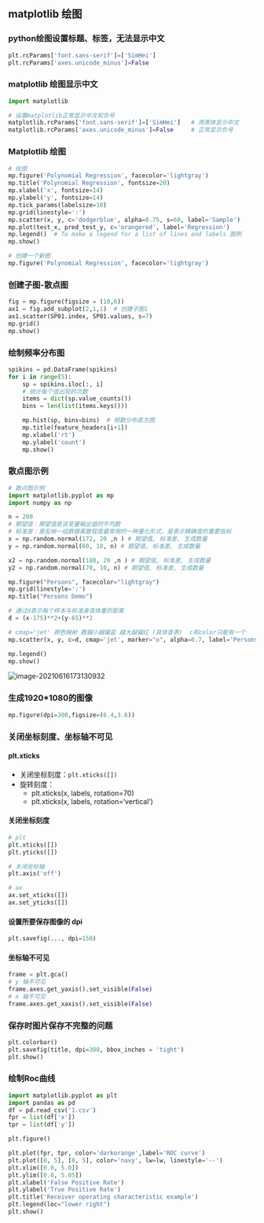 ## matplotlib 绘图

### python绘图设置标题、标签，无法显示中文

```python
plt.rcParams['font.sans-serif']=['SimHei']
plt.rcParams['axes.unicode_minus']=False
```

### matplotlib 绘图显示中文

```python
import matplotlib

# 设置matplotlib正常显示中文和负号
matplotlib.rcParams['font.sans-serif']=['SimHei']   # 用黑体显示中文
matplotlib.rcParams['axes.unicode_minus']=False     # 正常显示负号
```

### Matplotlib 绘图

```python
# 绘图
mp.figure('Polynomial Regression', facecolor='lightgray')
mp.title('Polynomial Regression', fontsize=20)
mp.xlabel('x', fontsize=14)
mp.ylabel('y', fontsize=14)
mp.tick_params(labelsize=10)
mp.grid(linestyle=':')
mp.scatter(x, y, c='dodgerblue', alpha=0.75, s=60, label='Sample')
mp.plot(test_x, pred_test_y, c='orangered', label='Regression')
mp.legend()  # To make a legend for a list of lines and labels 图例
mp.show()
```

```python
# 创建一个新图
mp.figure('Polynomial Regression', facecolor='lightgray')
```

### 创建子图-散点图

```python
fig = mp.figure(figsize = (10,6))
ax1 = fig.add_subplot(2,1,1)  # 创建子图1
ax1.scatter(SP01.index, SP01.values, s=7)
mp.grid()
mp.show()
```

### 绘制频率分布图

```python
spikins = pd.DataFrame(spikins)
for i in range(5):
    sp = spikins.iloc[:, i]
    # 统计每个值出现的次数
    items = dict(sp.value_counts())
    bins = len(list(items.keys()))

    mp.hist(sp, bins=bins)  # 频数分布直方图
    mp.title(feature_headers[i+1])
    mp.xlabel('rt')
    mp.ylabel('count')
    mp.show()
```

### 散点图示例

```python
# 散点图示例
import matplotlib.pyplot as mp
import numpy as np

n = 200
# 期望值：期望值是该变量输出值的平均数
# 标准差：是反映一组数据离散程度最常用的一种量化形式，是表示精确度的重要指标
x = np.random.normal(172, 20 ,n ) # 期望值, 标准差, 生成数量
y = np.random.normal(60, 10, n) # 期望值, 标准差, 生成数量

x2 = np.random.normal(180, 20 ,n ) # 期望值, 标准差, 生成数量
y2 = np.random.normal(70, 10, n) # 期望值, 标准差, 生成数量

mp.figure("Persons", facecolor="lightgray")
mp.grid(linestyle=':')
mp.title("Persons Demo")

# 通过d表示每个样本与标准身高体重的距离
d = (x-175)**2+(y-65)**2

# cmap='jet' 颜色映射 数越小越偏蓝 越大越偏红 (具体查表)  c和color只能有一个
mp.scatter(x, y, c=d, cmap='jet', marker="o", alpha=0.7, label='Persons')

mp.legend()
mp.show()
```

![image-20210616173130932](C:\Users\cuite\AppData\Roaming\Typora\typora-user-images\image-20210616173130932.png)



### 生成1920*1080的图像

```python
mp.figure(dpi=300,figsize=(6.4,3.6))
```

### 关闭坐标刻度、坐标轴不可见

#### plt.xticks

- 关闭坐标刻度：`plt.xticks([])`
- 旋转刻度：
  - plt.xticks(x, labels, rotation=70)
  - plt.xticks(x, labels, rotation=‘vertical’)

#### 关闭坐标刻度

```python
# plt
plt.xticks([])
plt.yticks([])

# 关闭坐标轴
plt.axis('off')

# ax
ax.set_xticks([])
ax.set_yticks([])
```

#### 设置所要保存图像的 dpi

```python
plt.savefig(..., dpi=150)
```

#### 坐标轴不可见

```python
frame = plt.gca()
# y 轴不可见
frame.axes.get_yaxis().set_visible(False)
# x 轴不可见
frame.axes.get_xaxis().set_visible(False)
```

### 保存时图片保存不完整的问题

```python
plt.colorbar()
plt.savefig(title, dpi=300, bbox_inches = 'tight')
plt.show()
```

### 绘制Roc曲线

```python
import matplotlib.pyplot as plt
import pandas as pd
df = pd.read_csv('1.csv')
fpr = list(df['x'])
tpr = list(df['y'])

plt.figure()

plt.plot(fpr, tpr, color='darkorange',label='ROC curve')
plt.plot([0, 5], [0, 5], color='navy', lw=lw, linestyle='--')
plt.xlim([0.0, 5.0])
plt.ylim([0.0, 5.05])
plt.xlabel('False Positive Rate')
plt.ylabel('True Positive Rate')
plt.title('Receiver operating characteristic example')
plt.legend(loc="lower right")
plt.show()
```

